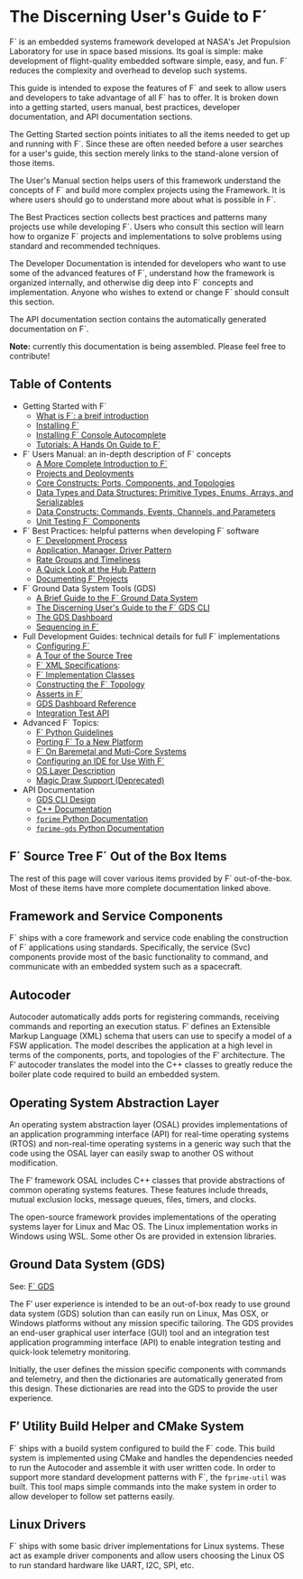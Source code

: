 # The Discerning User's Guide to F´

F´ is an embedded systems framework developed at NASA's Jet Propulsion Laboratory for use in space based missions. Its
goal is simple: make development of flight-quality embedded software simple, easy, and fun. F´ reduces the complexity
and overhead to develop such systems.

This guide is intended to expose the features of F´ and seek to allow users and developers to take advantage of all F´
has to offer. It is broken down into a getting started, users manual, best practices, developer documentation, and API
documentation sections.

The Getting Started section points initiates to all the items needed to get up and running with F´. Since these are
often needed before a user searches for a user's guide, this section merely links to the stand-alone version of those
items.

The User's Manual section helps users of this framework understand the concepts of F´ and build more complex projects
using the Framework. It is where users should go to understand more about what is possible in F´.

The Best Practices section collects best practices and patterns many projects use while developing F´. Users who consult
this section will learn how to organize F´ projects and implementations to solve problems using standard and recommended
techniques.

The Developer Documentation is intended for developers who want to use some of the advanced features of F´, understand
how the framework is organized internally, and otherwise dig deep into F´ concepts and implementation. Anyone who wishes
to extend or change F´ should consult this section.

The API documentation section contains the automatically generated documentation on F´.

**Note:** currently this documentation is being assembled. Please feel free to contribute!

## Table of Contents

- Getting Started with F´
    - [What is F´: a breif introduction](../index.md)
    - [Installing F´](../INSTALL.md)
    - [Installing F´ Console Autocomplete](./user/autocomplete.md)
    - [Tutorials: A Hands On Guide to F´](../Tutorials/README.md)
- F´ Users Manual: an in-depth description of F´ concepts
    - [A More Complete Introduction to F´](user/full-intro.md)
    - [Projects and Deployments](user/proj-dep.md)
    - [Core Constructs: Ports, Components, and Topologies](user/port-comp-top.md)
    - [Data Types and Data Structures: Primitive Types, Enums, Arrays, and Serializables](user/enum-arr-ser.md)
    - [Data Constructs: Commands, Events, Channels, and Parameters](user/cmd-evt-chn-prm.md)
    - [Unit Testing F´ Components](./user/unit-testing.md)
- F´ Best Practices: helpful patterns when developing F´ software
    - [F´ Development Process](./best/development-practice.md)
    - [Application, Manager, Driver Pattern](./best/app-man-drv.md)
    - [Rate Groups and Timeliness](./best/rate-group.md)
    - [A Quick Look at the Hub Pattern](./best/hub-pattern.md)
    - [Documenting F´ Projects](./best/documentation.md)
- F´ Ground Data System Tools (GDS) 
    - [A Brief Guide to the F´ Ground Data System](./gds/gds-introduction.md)
    - [The Discerning User's Guide to the F´ GDS CLI](./gds/gds-cli.md)
    - [The GDS Dashboard](./gds/gds-custom-dashboards.md)
    - [Sequencing in F´](./gds/seqgen.md)
- Full Development Guides: technical details for full F´ implementations
    - [Configuring F´](./dev/configuring-fprime.md)
    - [A Tour of the Source Tree](./dev/source-tree.md)
    - [F´ XML Specifications](./dev/xml-specification.md): 
    - [F´ Implementation Classes](./dev/implementation.md)
    - [Constructing the F´ Topology](./dev/building-topology.md)
    - [Asserts in F´](./dev/assert.md)
    - [GDS Dashboard Reference](./dev/gds-dashboard-reference.md)
    - [Integration Test API](./dev/testAPI/user_guide.md)
- Advanced F´ Topics:
    - [F´ Python Guidelines](./dev/py-dev.md)
    - [Porting F´ To a New Platform](./dev/porting-guide.md)
    - [F´ On Baremetal and Muti-Core Systems](./dev/baremetal-multicore.md)
    - [Configuring an IDE for Use With F´](./dev/configure-ide.md)
    - [OS Layer Description](./dev/os-docs.md)
    - [Magic Draw Support (Deprecated)](./dev/magicdraw.md)
- API Documentation
    - [GDS CLI Design](./dev/gds-cli-dev.md)
    - [C++ Documentation](./api/c++/html/index.html)
    - [`fprime` Python Documentation](./api/python/fprime/html/index.html)
    - [`fprime-gds` Python Documentation](./api/python/fprime-gds/html/index.html)
    


## F´ Source Tree F´ Out of the Box Items

The rest of this page will cover various items provided by F´ out-of-the-box.  Most of these items have more complete
documentation linked above.

## Framework and Service Components

F´ ships with a core framework and service code enabling the construction of F´ applications using standards.
Specifically, the service (Svc) components provide most of the basic functionality to command, and communicate with
an embedded system such as a spacecraft.

## Autocoder

Autocoder automatically adds ports for registering commands, receiving
commands and reporting an execution status. F′ defines an Extensible
Markup Language (XML) schema that users can use to specify a model of a
FSW application. The model describes the application at a high level in
terms of the components, ports, and topologies of the F′ architecture.
The F′ autocoder translates the model into the C++ classes to greatly reduce the boiler plate code required to build
an embedded system.

## Operating System Abstraction Layer

An operating system abstraction layer (OSAL) provides implementations of an application programming interface (API) for
real-time operating systems (RTOS) and non-real-time operating systems in a generic way such that the code using the
OSAL layer can easily swap to another OS without modification.

The F′ framework OSAL includes C++  classes that provide abstractions of common operating systems features. These
features include threads, mutual exclusion locks, message queues, files, timers, and clocks.

The open-source framework provides implementations of the operating systems layer for Linux and Mac OS. The Linux
implementation works in Windows using WSL. Some other Os are provided in extension libraries.

## Ground Data System (GDS)

See: [F´ GDS](./gds/gds-introduction.md)

The F′ user experience is intended to be an out-of-box ready to use ground data system (GDS) solution than can easily
run on Linux, Mas OSX, or Windows platforms without any mission specific tailoring. The GDS provides an end-user
graphical user interface (GUI) tool and an integration test application programming interface (API) to enable
integration testing and quick-look telemetry monitoring.

Initially, the user defines the mission specific components with commands and telemetry, and then the dictionaries
are automatically generated from this design. These dictionaries are read into the GDS to provide the user experience.


## F′ Utility Build Helper and CMake System

F´ ships with a buoild system configured to build the F´ code. This build system is implemented using CMake and handles
the dependencies needed to run the Autocoder and assemble it with user written code. In order to support more standard
development patterns with F´, the `fprime-util` was built. This tool maps simple commands into the make system in order
to allow developer to follow set patterns easily.

## Linux Drivers

F´ ships with some basic driver implementations for Linux systems. These act as example driver components and allow
users choosing the Linux OS to run standard hardware like UART, I2C, SPI, etc.
